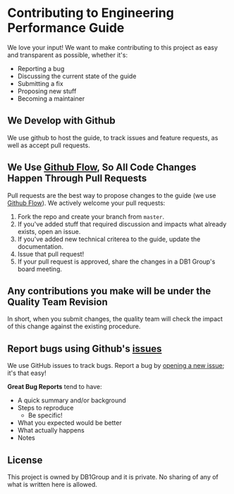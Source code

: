 # Contributing to Engineering Performance Guide

We love your input! We want to make contributing to this project as easy and transparent as possible, whether it's:

- Reporting a bug
- Discussing the current state of the guide
- Submitting a fix
- Proposing new stuff
- Becoming a maintainer

## We Develop with Github
We use github to host the guide, to track issues and feature requests, as well as accept pull requests.

## We Use [Github Flow](https://guides.github.com/introduction/flow/index.html), So All Code Changes Happen Through Pull Requests
Pull requests are the best way to propose changes to the guide (we use [Github Flow](https://guides.github.com/introduction/flow/index.html)). We actively welcome your pull requests:

1. Fork the repo and create your branch from `master`.
2. If you've added stuff that required discussion and impacts what already exists, open an issue.
3. If you've added new technical criterea to the guide, update the documentation.
4. Issue that pull request!
5. If your pull request is approved, share the changes in a DB1 Group's board meeting.

## Any contributions you make will be under the Quality Team Revision
In short, when you submit changes, the quality team will check the impact of this change against the existing procedure.

## Report bugs using Github's [issues](https://github.com/db1group/engineering-performance-guide/issues)
We use GitHub issues to track bugs. Report a bug by [opening a new issue](); it's that easy!

**Great Bug Reports** tend to have:

- A quick summary and/or background
- Steps to reproduce
  - Be specific!
- What you expected would be better
- What actually happens
- Notes

## License
This project is owned by DB1Group and it is private. No sharing of any of what is written here is allowed.